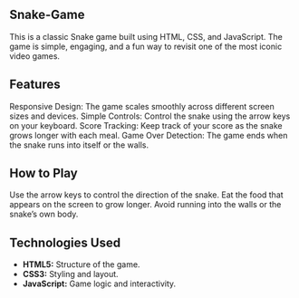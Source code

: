 ## Snake-Game
This is a classic Snake game built using HTML, CSS, and JavaScript. The game is simple, engaging, and a fun way to revisit one of the most iconic video games.

## Features
Responsive Design: The game scales smoothly across different screen sizes and devices.
Simple Controls: Control the snake using the arrow keys on your keyboard.
Score Tracking: Keep track of your score as the snake grows longer with each meal.
Game Over Detection: The game ends when the snake runs into itself or the walls.
## How to Play
Use the arrow keys to control the direction of the snake.
Eat the food that appears on the screen to grow longer.
Avoid running into the walls or the snake’s own body.
## Technologies Used

- **HTML5:** Structure of the game.
- **CSS3:** Styling and layout.
- **JavaScript:** Game logic and interactivity.
